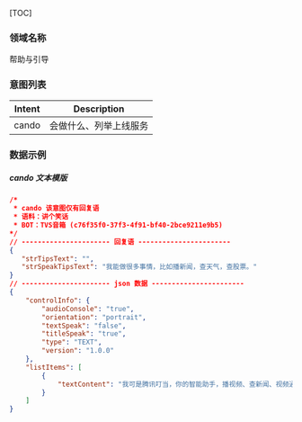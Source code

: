 [TOC]

### 领域名称

帮助与引导

### 意图列表

| Intent | Description |
| ------ | ----------- |
| cando  | 会做什么、列举上线服务 |

### 数据示例
##### cando 文本模版
```json
/*
 * cando 该意图仅有回复语
 * 语料：讲个笑话
 * BOT：TVS音箱 (c76f35f0-37f3-4f91-bf40-2bce9211e9b5)
*/ 
// ---------------------- 回复语 -----------------------
{
   "strTipsText": "",
   "strSpeakTipsText": "我能做很多事情，比如播新闻，查天气，查股票。"
}
// ---------------------- json 数据 -----------------------
{
    "controlInfo": {
        "audioConsole": "true", 
        "orientation": "portrait", 
        "textSpeak": "false", 
        "titleSpeak": "true", 
        "type": "TEXT", 
        "version": "1.0.0"
    }, 
    "listItems": [
        {
            "textContent": "我可是腾讯叮当，你的智能助手，播视频、查新闻、视频通话，都是我的强项。"
        }
    ]
}
```

